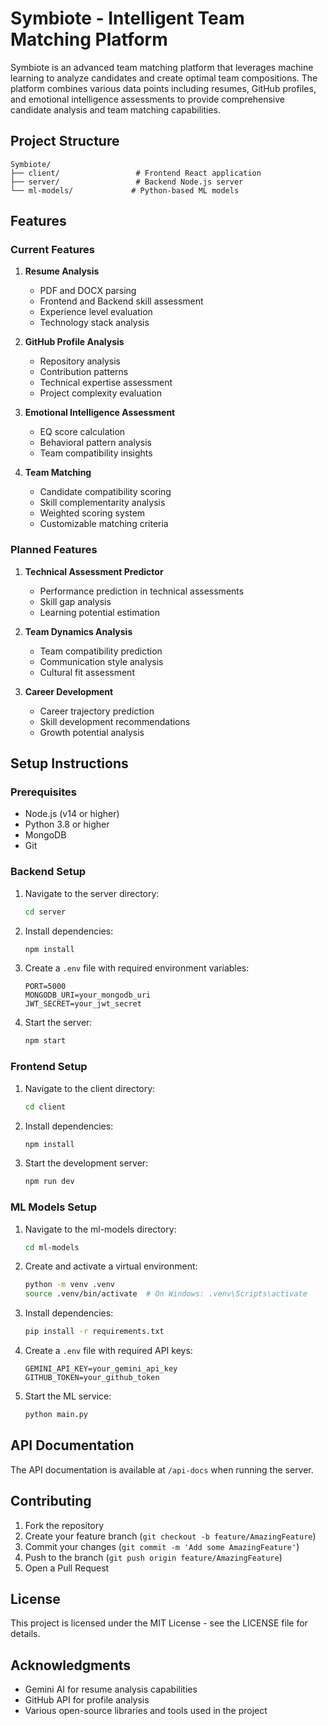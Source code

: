 # Symbiote - Intelligent Team Matching Platform

Symbiote is an advanced team matching platform that leverages machine learning to analyze candidates and create optimal team compositions. The platform combines various data points including resumes, GitHub profiles, and emotional intelligence assessments to provide comprehensive candidate analysis and team matching capabilities.

## Project Structure

```
Symbiote/
├── client/                 # Frontend React application
├── server/                 # Backend Node.js server
└── ml-models/             # Python-based ML models
```

## Features

### Current Features

1. **Resume Analysis**
   - PDF and DOCX parsing
   - Frontend and Backend skill assessment
   - Experience level evaluation
   - Technology stack analysis

2. **GitHub Profile Analysis**
   - Repository analysis
   - Contribution patterns
   - Technical expertise assessment
   - Project complexity evaluation

3. **Emotional Intelligence Assessment**
   - EQ score calculation
   - Behavioral pattern analysis
   - Team compatibility insights

4. **Team Matching**
   - Candidate compatibility scoring
   - Skill complementarity analysis
   - Weighted scoring system
   - Customizable matching criteria

### Planned Features

1. **Technical Assessment Predictor**
   - Performance prediction in technical assessments
   - Skill gap analysis
   - Learning potential estimation

2. **Team Dynamics Analysis**
   - Team compatibility prediction
   - Communication style analysis
   - Cultural fit assessment

3. **Career Development**
   - Career trajectory prediction
   - Skill development recommendations
   - Growth potential analysis

## Setup Instructions

### Prerequisites

- Node.js (v14 or higher)
- Python 3.8 or higher
- MongoDB
- Git

### Backend Setup

1. Navigate to the server directory:
   ```bash
   cd server
   ```

2. Install dependencies:
   ```bash
   npm install
   ```

3. Create a `.env` file with required environment variables:
   ```
   PORT=5000
   MONGODB_URI=your_mongodb_uri
   JWT_SECRET=your_jwt_secret
   ```

4. Start the server:
   ```bash
   npm start
   ```

### Frontend Setup

1. Navigate to the client directory:
   ```bash
   cd client
   ```

2. Install dependencies:
   ```bash
   npm install
   ```

3. Start the development server:
   ```bash
   npm run dev
   ```

### ML Models Setup

1. Navigate to the ml-models directory:
   ```bash
   cd ml-models
   ```

2. Create and activate a virtual environment:
   ```bash
   python -m venv .venv
   source .venv/bin/activate  # On Windows: .venv\Scripts\activate
   ```

3. Install dependencies:
   ```bash
   pip install -r requirements.txt
   ```

4. Create a `.env` file with required API keys:
   ```
   GEMINI_API_KEY=your_gemini_api_key
   GITHUB_TOKEN=your_github_token
   ```

5. Start the ML service:
   ```bash
   python main.py
   ```

## API Documentation

The API documentation is available at `/api-docs` when running the server.

## Contributing

1. Fork the repository
2. Create your feature branch (`git checkout -b feature/AmazingFeature`)
3. Commit your changes (`git commit -m 'Add some AmazingFeature'`)
4. Push to the branch (`git push origin feature/AmazingFeature`)
5. Open a Pull Request

## License

This project is licensed under the MIT License - see the LICENSE file for details.

## Acknowledgments

- Gemini AI for resume analysis capabilities
- GitHub API for profile analysis
- Various open-source libraries and tools used in the project 